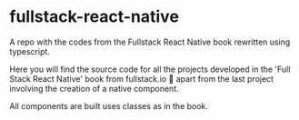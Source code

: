 # fullstack-react-native
A repo with the codes from the Fullstack React Native book rewritten using typescript.

Here you will find the source code for all the projects developed in the 'Full Stack React Native' book from fullstack.io :book: apart from the last
project involving the creation of a native component.

All components are built uses classes as in the book.
